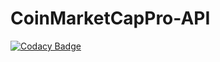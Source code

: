 # CoinMarketCapPro-API
[![Codacy Badge](https://api.codacy.com/project/badge/Grade/3cd0efa203b6494cbc55a57b087e29a4)](https://app.codacy.com/app/tosunthex/CoinMarketCapPro-API?utm_source=github.com&utm_medium=referral&utm_content=tosunthex/CoinMarketCapPro-API&utm_campaign=Badge_Grade_Dashboard)